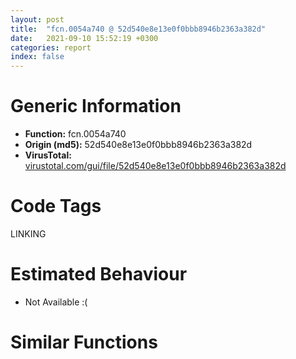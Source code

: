```yaml
---
layout: post
title:  "fcn.0054a740 @ 52d540e8e13e0f0bbb8946b2363a382d"
date:   2021-09-10 15:52:19 +0300
categories: report
index: false
---
```


# Generic Information
- **Function:** fcn.0054a740
- **Origin (md5):** 52d540e8e13e0f0bbb8946b2363a382d
- **VirusTotal:** [virustotal.com/gui/file/52d540e8e13e0f0bbb8946b2363a382d][virustotal_ref]

# Code Tags
<span class="tag" id="LINKING">LINKING</span>


# Estimated Behaviour
<ul><li class="bhv-desc" id="na">Not Available :(</li></ul>

# Similar Functions
<script type="text/javascript" src="https://www.gstatic.com/charts/loader.js"></script>
<script type="text/javascript">

    google.charts.load('current', {'packages':['corechart']});
    google.charts.setOnLoadCallback(drawChart);

    function drawChart() {
    var data = new google.visualization.DataTable();
        data.addColumn('number', 'X');
        data.addColumn('number', 'Y');
        data.addColumn({type: 'string', role: 'tooltip', 'p': {'html': true}});
        data.addColumn({'type': 'string', 'role': 'style'});
        
        data.addRows([
    [0, 0, '<b><a href="/report/fcn.0054a740@52d540e8e13e0f0bbb8946b2363a382d">fcn.0054a740</a><br>@52d540e8e13e0f0bbb8946b2363a382d</b><br>', 'point { fill-color: #e0440e; }'],

        ]);

    var options = {
        title: 'Similarity Plot',
        legend: 'none',
        colors: ['#dedbd9', '#e6693e', '#ec8f6e', '#f3b49f', '#f6c7b6'],
        tooltip: {isHtml: true, trigger: 'both'},
        explorer: {
        actions: ["dragToZoom", "rightClickToReset"],
        },
        chartArea: {
        width: '80%',
        height: '80%'
        },
        width: '100%',
        height: '100%'
    };

    var chart = new google.visualization.ScatterChart(document.getElementById('chart_div'));

    chart.draw(data, options);
    }
    
</script>


<div id="chart_div" style="width: 100%px; height: 100%;"></div>

# Disassembled Code
{% highlight nasm %}

push ebp
mov ebp, esp
push 0xffffffffffffffff
push 0x65ed9c
mov eax, dword
push eax
sub esp, 0xf8
push ebx
push esi
push edi
mov eax, dword[section..data]
xor eax, ebp
push eax
lea eax, [ebp-0xc]
mov dword
mov dword[ebp-0x10], esp
mov dword[ebp-0xcc], ecx
lea ecx, [ebp-0xb8]
call fcn.00551970
mov dword[ebp-4], 0
lea ecx, [ebp-0x3c]
call fcn.005514b0
mov byte[ebp-4], 1
lea ecx, [ebp-0x24]
call fcn.005514b0
mov byte[ebp-4], 2
lea ecx, [ebp-0x104]
call fcn.00552a10
mov byte[ebp-4], 3
lea ecx, [ebp-0x6c]
call fcn.005514b0
mov byte[ebp-4], 4
lea ecx, [ebp-0x4c]
call fcn.005514b0
mov byte[ebp-4], 5
lea ecx, [ebp-0x34]
call fcn.005514b0
mov byte[ebp-4], 6
lea ecx, [ebp-0x2c]
call fcn.005514b0
mov byte[ebp-4], 7
lea ecx, [ebp-0x84]
call fcn.00550f60
mov byte[ebp-4], 8
lea ecx, [ebp-0x44]
call fcn.00552d90
mov byte[ebp-4], 9
lea ecx, [ebp-0x58]
call fcn.00550f60
mov byte[ebp-4], 0xa
lea ecx, [ebp-0x90]
call fcn.00550f60
mov byte[ebp-4], 0xb
lea ecx, [ebp-0x64]
call fcn.00550f60
mov byte[ebp-4], 0xc
lea ecx, [ebp-0x78]
call fcn.00550f60
mov byte[ebp-4], 0xd
mov dword[ebp-0xb0], 0x6ede654
mov dword[ebp-0xc0], 0xdf38
lea eax, [ebp-0xc0]
push eax
lea ecx, [ebp-0x3c]
call fcn.00552990
mov dword[ebp-0xa0], 0x9cbf
lea eax, [ebp-0xa0]
push eax
lea ecx, [ebp-0x3c]
call fcn.00552960
lea eax, [ebp-0x18]
push eax
lea ecx, [ebp-0x3c]
call fcn.005515b0
lea eax, [ebp-0x3c]
push eax
lea eax, [ebp-0xb0]
push eax
lea ecx, [ebp-0xb8]
call fcn.00552820
mov ecx, eax
call fcn.00552920
mov dword[ebp-0x9c], 0x34213300
mov dword[ebp-0xdc], 0xf5cf
lea eax, [ebp-0xdc]
push eax
lea ecx, [ebp-0x24]
call fcn.00552990
mov dword[ebp-0xbc], 0x926c
lea eax, [ebp-0xbc]
push eax
lea ecx, [ebp-0x24]
call fcn.00552990
mov dword[ebp-0xd4], 0x7734
lea eax, [ebp-0xd4]
push eax
lea ecx, [ebp-0x24]
call fcn.00552960
mov dword[ebp-0x98], 0x1a34
lea eax, [ebp-0x98]
push eax
lea ecx, [ebp-0x24]
call fcn.00552960
lea eax, [ebp-0x24]
push eax
lea eax, [ebp-0x9c]
push eax
lea ecx, [ebp-0xb8]
call fcn.00552820
mov ecx, eax
call fcn.00552920
mov dword[ebp-0xa4], 0
lea eax, [ebp-0xa4]
push eax
lea ecx, [ebp-0x6c]
call fcn.00552bd0
mov dword[ebp-0xac], 0
lea eax, [ebp-0xac]
push eax
lea ecx, [ebp-0x6c]
call fcn.00552bd0
mov dword[ebp-0x18], 0
lea eax, [ebp-0x6c]
push eax
lea eax, [ebp-0x18]
push eax
lea ecx, [ebp-0x104]
call fcn.00552a60
mov ecx, eax
call fcn.00552b90
lea ecx, [ebp-0x4c]
call fcn.005529c0
mov dword[ebp-0xc8], 0
lea eax, [ebp-0xc8]
push eax
lea ecx, [ebp-0x4c]
call fcn.00552c00
mov dword[ebp-0xd0], 0
lea eax, [ebp-0xd0]
push eax
lea ecx, [ebp-0x4c]
call fcn.00552c00
mov dword[ebp-0x18], 0
lea eax, [ebp-0x4c]
push eax
lea eax, [ebp-0x18]
push eax
lea ecx, [ebp-0x104]
call fcn.00552a60
mov ecx, eax
call fcn.00552b90
lea eax, [ebp-0x18]
push eax
lea ecx, [ebp-0x34]
call fcn.005515d0
mov dword[ebp-0xd8], 0
lea eax, [ebp-0xd8]
push eax
lea ecx, [ebp-0x34]
call fcn.00552c00
mov dword[ebp-0xe0], 0
lea eax, [ebp-0xe0]
push eax
lea ecx, [ebp-0x34]
call fcn.00552c00
mov dword[ebp-0x18], 0
lea eax, [ebp-0x34]
push eax
lea eax, [ebp-0x18]
push eax
lea ecx, [ebp-0x104]
call fcn.00552a60
mov ecx, eax
call fcn.00552b90
mov dword[ebp-0xc4], 0
lea eax, [ebp-0xc4]
push eax
lea ecx, [ebp-0x2c]
call fcn.00552bd0
lea eax, [ebp-0x18]
push eax
lea ecx, [ebp-0x2c]
call fcn.005515b0
mov dword[ebp-0x94], 0
lea eax, [ebp-0x94]
push eax
lea ecx, [ebp-0x2c]
call fcn.00552c00
mov dword[ebp-0xe4], 0
lea eax, [ebp-0xe4]
push eax
lea ecx, [ebp-0x2c]
call fcn.00552c00
mov dword[ebp-0x18], 0
lea eax, [ebp-0x2c]
push eax
lea eax, [ebp-0x18]
push eax
lea ecx, [ebp-0x104]
call fcn.00552a60
mov ecx, eax
call fcn.00552b90
mov dword[ebp-0xa8], 0x7686f90a
lea eax, [ebp-0xa8]
push eax
lea ecx, [ebp-0x84]
call fcn.005512a0
lea eax, [ebp-0x18]
push eax
lea ecx, [ebp-0x84]
call fcn.00551130
mov byte[ebp-4], 0xe
push 0xc4
lea ecx, [ebp-0x84]
call fcn.00551270
mov dword[ebp-4], 0xd
lea eax, [ebp-0x18]
push eax
lea ecx, [ebp-0x84]
call fcn.00551150
mov esi, eax
lea eax, [ebp-0x1c]
push eax
lea ecx, [ebp-0x84]
call fcn.00551130
push dword[esi]
push dword[eax]
call fcn.0056fbb0
add esp, 8
mov byte[ebp-0x11], 0xb2
lea eax, [ebp-0x11]
push eax
lea ecx, [ebp-0x58]
call fcn.00552ea0
mov byte[ebp-0x11], 0x7e
lea eax, [ebp-0x11]
push eax
lea ecx, [ebp-0x58]
call fcn.00552ea0
mov byte[ebp-0x11], 0x2a
lea eax, [ebp-0x11]
push eax
lea ecx, [ebp-0x58]
call fcn.00552ea0
lea eax, [ebp-0x1c]
push eax
lea ecx, [ebp-0x58]
call fcn.00551150
mov esi, eax
lea eax, [ebp-0x18]
push eax
lea ecx, [ebp-0x58]
call fcn.00551130
push dword[esi]
push dword[eax]
call fcn.0056fbd0
add esp, 8
lea eax, [ebp-0x58]
push eax
lea ecx, [ebp-0x44]
call fcn.00552e70
mov byte[ebp-4], 0x10
push 0xc6
lea ecx, [ebp-0x90]
call fcn.00553050
mov dword[ebp-4], 0xd
mov byte[ebp-0x11], 0x39
lea eax, [ebp-0x11]
push eax
lea ecx, [ebp-0x90]
call fcn.00552ea0
lea eax, [ebp-0x1c]
push eax
lea ecx, [ebp-0x90]
call fcn.00551150
mov esi, eax
lea eax, [ebp-0x18]
push eax
lea ecx, [ebp-0x90]
call fcn.00551130
push dword[esi]
push dword[eax]
call fcn.0056fc20
add esp, 8
lea eax, [ebp-0x90]
push eax
lea ecx, [ebp-0x44]
call fcn.00552e40
mov byte[ebp-0x11], 0x82
lea eax, [ebp-0x11]
push eax
lea ecx, [ebp-0x64]
call fcn.00552ea0
mov byte[ebp-0x11], 0xc8
lea eax, [ebp-0x11]
push eax
lea ecx, [ebp-0x64]
call fcn.00552ea0
mov byte[ebp-4], 0x12
push 0x75
lea ecx, [ebp-0x64]
call fcn.00552f60
mov dword[ebp-4], 0xd
lea eax, [ebp-0x1c]
push eax
lea ecx, [ebp-0x64]
call fcn.00551150
mov esi, eax
lea eax, [ebp-0x18]
push eax
lea ecx, [ebp-0x64]
call fcn.00551130
push dword[esi]
push dword[eax]
call fcn.0056fbd0
add esp, 8
lea eax, [ebp-0x64]
push eax
lea ecx, [ebp-0x44]
call fcn.00552e40
mov byte[ebp-0x11], 0xed
lea eax, [ebp-0x11]
push eax
lea ecx, [ebp-0x78]
call fcn.00552ea0
mov byte[ebp-0x11], 0xa2
lea eax, [ebp-0x11]
push eax
lea ecx, [ebp-0x78]
call fcn.00552ea0
lea eax, [ebp-0x1c]
push eax
lea ecx, [ebp-0x78]
call fcn.00551150
mov esi, eax
lea eax, [ebp-0x18]
push eax
lea ecx, [ebp-0x78]
call fcn.00551130
push dword[esi]
push dword[eax]
call fcn.0056fc20
add esp, 8
lea eax, [ebp-0x78]
push eax
lea ecx, [ebp-0x44]
call fcn.00552e40
push dword[ebp-0xcc]
call dword[sym.imp.KERNEL32.dll_LoadLibraryW]
mov esi, eax
mov byte[ebp-4], 0xc
lea ecx, [ebp-0x78]
call fcn.00552f10
mov byte[ebp-4], 0xb
lea ecx, [ebp-0x64]
call fcn.00552f10
mov byte[ebp-4], 0xa
lea ecx, [ebp-0x90]
call fcn.00552f10
mov byte[ebp-4], 9
lea ecx, [ebp-0x58]
call fcn.00552f10
mov byte[ebp-4], 8
lea ecx, [ebp-0x44]
call fcn.00552de0
mov byte[ebp-4], 7
lea ecx, [ebp-0x84]
call fcn.00550f80
mov byte[ebp-4], 6
lea ecx, [ebp-0x2c]
call fcn.00551510
mov byte[ebp-4], 5
lea ecx, [ebp-0x34]
call fcn.00551510
mov byte[ebp-4], 4
lea ecx, [ebp-0x4c]
call fcn.00551510
mov byte[ebp-4], 3
lea ecx, [ebp-0x6c]
call fcn.00551510
mov byte[ebp-4], 2
lea ecx, [ebp-0x104]
call fcn.0054ad90
mov byte[ebp-4], 1
lea ecx, [ebp-0x24]
call fcn.00551510
mov byte[ebp-4], 0
lea ecx, [ebp-0x3c]
call fcn.00551510
mov dword[ebp-4], 0xffffffff
lea ecx, [ebp-0xb8]
call fcn.0054a600
mov eax, esi
mov ecx, dword[ebp-0xc]
mov dword
pop ecx
pop edi
pop esi
pop ebx
mov esp, ebp
pop ebp
ret

{% endhighlight %}

[virustotal_ref]: https://www.virustotal.com/gui/file/52d540e8e13e0f0bbb8946b2363a382d